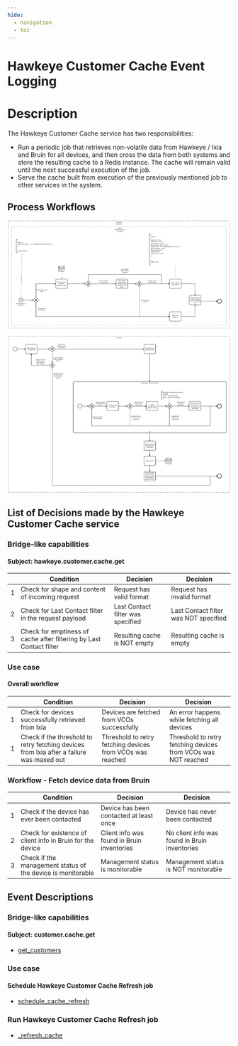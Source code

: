 ```yaml
---
hide:
  - navigation
  - toc
---
```


# Hawkeye Customer Cache Event Logging

# Description

The Hawkeye Customer Cache service has two responsibilities:

* Run a periodic job that retrieves non-volatile data from Hawkeye / Ixia and Bruin for all devices, and then cross the
  data from both systems and store the resulting cache to a Redis instance. The cache will remain valid until the next successful
  execution of the job.
* Serve the cache built from execution of the previously mentioned job to other services in the system.

## Process Workflows
![[](../../images/hawkeye-customer-cache.png)](../../images/hawkeye-customer-cache.png)

## List of Decisions made by the Hawkeye Customer Cache service
### Bridge-like capabilities
#### Subject: hawkeye.customer.cache.get
|     | Condition                                                           | Decision                          | Decision                                 |
|-----|---------------------------------------------------------------------|-----------------------------------|------------------------------------------|
| 1   | Check for shape and content of incoming request                     | Request has valid format          | Request has invalid format               |
| 2   | Check for Last Contact filter in the request payload                | Last Contact filter was specified | Last Contact filter was NOT specified    |
| 3   | Check for emptiness of cache after filtering by Last Contact filter | Resulting cache is NOT empty      | Resulting cache is empty                 |

### Use case
#### Overall workflow
|     | Condition                                                                                | Decision                                                  | Decision                                                      |
|-----|------------------------------------------------------------------------------------------|-----------------------------------------------------------|---------------------------------------------------------------|
| 1   | Check for devices successfully retrieved from Ixia                                       | Devices are fetched from VCOs successfully                | An error happens while fetching all devices                   |
| 1   | Check if the threshold to retry fetching devices from Ixia after a failure was maxed out | Threshold to retry fetching devices from VCOs was reached | Threshold to retry fetching devices from VCOs was NOT reached |

### Workflow - Fetch device data from Bruin
|     | Condition                                                   | Decision                                   | Decision                                      |
|-----|-------------------------------------------------------------|--------------------------------------------|-----------------------------------------------|
| 1   | Check if the device has ever been contacted                 | Device has been contacted at least once    | Device has never been contacted               |
| 2   | Check for existence of client info in Bruin for the device  | Client info was found in Bruin inventories | No client info was found in Bruin inventories |
| 3   | Check if the management status of the device is monitorable | Management status is monitorable           | Management status is NOT monitorable          |

## Event Descriptions
### Bridge-like capabilities
#### Subject: customer.cache.get
* [get_customers](../services/hawkeye-customer-cache/actions/get_customers/get_customers.md)

### Use case
#### Schedule Hawkeye Customer Cache Refresh job
* [schedule_cache_refresh](../services/hawkeye-customer-cache/actions/refresh_cache/schedule_cache_refresh.md)

### Run Hawkeye Customer Cache Refresh job
* [_refresh_cache](../services/hawkeye-customer-cache/actions/refresh_cache/_refresh_cache.md)
